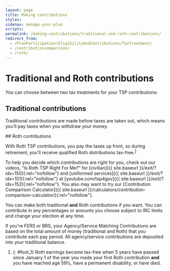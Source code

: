 ```yaml
---
layout: page
title: Making contributions
styles:
sidenav: manage-your-plan
scripts:
permalink: /making-contributions/traditional-and-roth-contributions/
redirect_from:
  - /PlanParticipation/EligibilityAndContributions/TaxTreatment/
  - /contributioncomparison/
  - /roth/
---
```


# Traditional and Roth contributions

You can choose between two tax treatments for your TSP contributions:

<div class="usa-grid-full flex-grid">
  <div class="usa-width-one-half">
  <div class="usa-alert">
  <div class="usa-alert-body" markdown="1">

## Traditional contributions

Traditional contributions
are made before taxes are
taken out, which means you’ll
pay taxes when you withdraw
your money.
</div>
</div>
  </div>
  <div class="usa-width-one-half">
  <div class="usa-alert">
  <div class="usa-alert-body" markdown="1">
## Roth contributions

With Roth TSP contributions, you pay the taxes up front, so during retirement, you’ll receive qualified Roth distributions tax-free.<sup>[1](#foot_1)</sup>
</div>
</div>
</div>
</div>

To help you decide which contributions are right for you, check out our videos, “Is Roth TSP Right For Me?” for [civilian]({{ site.baseurl }}/exit/?idx=150){:rel="nofollow"} and [uniformed services]({{ site.baseurl }}/exit/?idx=151){:rel="nofollow"} at [youtube.com/tsp4gov]({{ site.baseurl }}/exit/?idx=152){:rel="nofollow"}.  You also may want to try our [Contribution Comparison Calculator]({{ site.baseurl }}/calculators/contribution-comparison-calculator/){:rel="nofollow"}.

You can make both traditional **and** Roth contributions if you want. You can contribute in any percentages or amounts you choose subject to IRC limits and change your election at any time.

If you're FERS or BRS, your Agency/Service Matching Contributions are based on the total amount of money (traditional and Roth) that you contribute each pay period. All agency/service contributions are deposited into your traditional balance.

<section id="footnotes" markdown="1">


1. {: #foot_1} Roth earnings become tax-free when 5 years have passed since January 1 of the year you made your first Roth contribution **and** you have reached age 59½, have a permanent disability, or have died.

</section>
